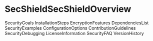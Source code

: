 # SecShieldSecShieldOverview
SecurityGoals
InstallationSteps
EncryptionFeatures
DependenciesList
SecurityExamples
ConfigurationOptions
ContributionGuidelines
SecurityDebugging
LicenseInformation
SecurityFAQ
VersionHistory
